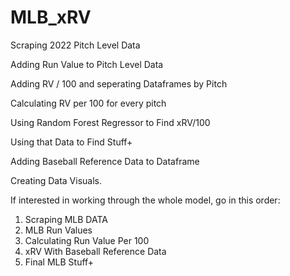 # MLB_xRV
Scraping 2022 Pitch Level Data 

Adding Run Value to Pitch Level Data 

Adding RV / 100 and seperating Dataframes by Pitch

Calculating RV per 100 for every pitch 

Using Random Forest Regressor to Find xRV/100 

Using that Data to Find Stuff+ 

Adding Baseball Reference Data to Dataframe 

Creating Data Visuals.

If interested in working through the whole model, go in this order:

1. Scraping MLB DATA
2. MLB Run Values
3. Calculating Run Value Per 100
4. xRV With Baseball Reference Data
5. Final MLB Stuff+
